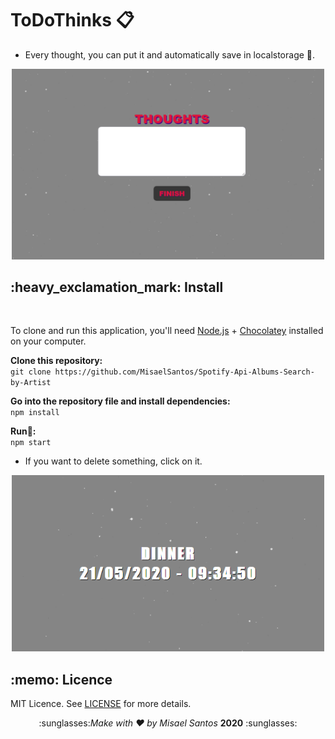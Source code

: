 # ToDoThinks :clipboard:


- Every thought, you can put it and automatically save in localstorage :floppy_disk:.

<p align = "center">
<img width = "500px" src = "https://github.com/MisaelSantos/todothinks/blob/master/src/img/example.png">
</p>


<h2> :heavy_exclamation_mark: Install </h2>
 
<br>
 
To clone and run this application, you'll need [Node.js](https://nodejs.org/en/) + [Chocolatey](https://chocolatey.org/) installed on your computer.


**Clone this repository:**
<br>
`git clone https://github.com/MisaelSantos/Spotify-Api-Albums-Search-by-Artist`


**Go into the repository file and install dependencies:**
<br>
`npm install`
<br>

**Run:runner::**
<br>
`npm start`
<br>

- If you want to delete something, click on it.
<p align = "center">
<img width = "500px" src = "https://github.com/MisaelSantos/todothinks/blob/master/src/img/example-2.png">
</p>


<h2> :memo: Licence </h2>
  
MIT Licence. See [LICENSE](https://github.com/MisaelSantos/Spotify-Api-Albums-Search-by-Artist/blob/master/LICENSE) for more details.



<p align = "center">
  :sunglasses:<i>Make with ♥ by Misael Santos</i> <strong>2020</strong> :sunglasses: 
</p>
